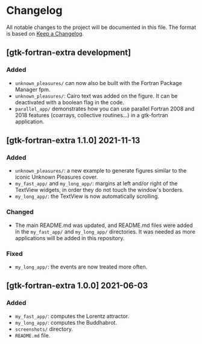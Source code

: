# Changelog
All notable changes to the project will be documented in this file.
The format is based on [Keep a Changelog](https://keepachangelog.com/en/1.0.0/).

## [gtk-fortran-extra development]

### Added
- `unknown_pleasures/` can now also be built with the Fortran Package Manager fpm.
- `unknown_pleasures/`: Cairo text was added on the figure. It can be deactivated with a boolean flag in the code.
- `parallel_app/` demonstrates how you can use parallel Fortran 2008 and 2018 features (coarrays, collective routines...) in a gtk-fortran application.

## [gtk-fortran-extra 1.1.0] 2021-11-13

### Added
- `unknown_pleasures/`: a new example to generate figures similar to the iconic Unknown Pleasures cover.
- `my_fast_app/` and `my_long_app/`: margins at left and/or right of the TextView widgets, in order they do not touch the window's borders.
- `my_long_app/`: the TextView is now automatically scrolling.

### Changed
- The main README.md was updated, and README.md files were added in the `my_fast_app/` and `my_long_app/` directories. It was needed as more applications will be added in this repository.

### Fixed
- `my_long_app/`: the events are now treated more often.

## [gtk-fortran-extra 1.0.0] 2021-06-03

### Added
- `my_fast_app/`: computes the Lorentz attractor.
- `my_long_app/`: computes the Buddhabrot.
- `screenshots/` directory.
- `README.md` file.
